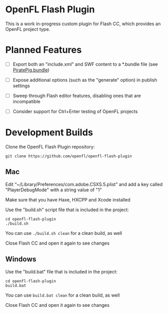 OpenFL Flash Plugin
===================

This is a work in-progress custom plugin for Flash CC, which provides an OpenFL project type.


Planned Features
================

 - [ ] Export both an "include.xml" and SWF content to a *.bundle file (see [PiratePig.bundle]( https://github.com/jgranick/PiratePig/tree/master/Assets/PiratePig.bundle))
 - [ ] Expose additional options (such as the "generate" option) in publish settings
 - [ ] Sweep through Flash editor features, disabling ones that are incompatible
 - [ ] Consider support for Ctrl+Enter testing of OpenFL projects


Development Builds
==================

Clone the OpenFL Flash Plugin repository:

    git clone https://github.com/openfl/openfl-flash-plugin


Mac
---

Edit “~/Library/Preferences/com.adobe.CSXS.5.plist” and add a key called "PlayerDebugMode" with a string value of "1"

Make sure that you have Haxe, HXCPP and Xcode installed

Use the "build.sh" script file that is included in the project:

    cd openfl-flash-plugin
    ./build.sh

You can use `./build.sh clean` for a clean build, as well

Close Flash CC and open it again to see changes


Windows
-------

Use the "build.bat" file that is included in the project:

    cd openfl-flash-plugin
    build.bat

You can use `build.bat clean` for a clean build, as well

Close Flash CC and open it again to see changes
